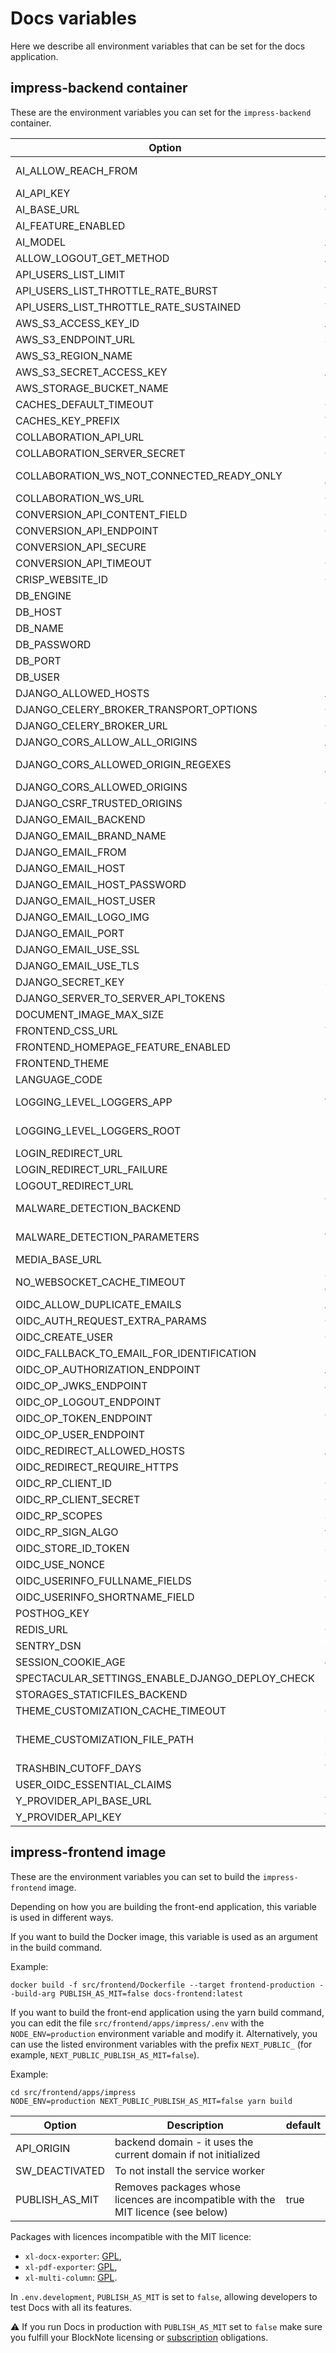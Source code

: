 # Docs variables

Here we describe all environment variables that can be set for the docs application.

## impress-backend container

These are the environment variables you can set for the `impress-backend` container.

| Option                                          | Description                                                                                                                 | default                                                                 |
|-------------------------------------------------|-----------------------------------------------------------------------------------------------------------------------------|-------------------------------------------------------------------------|
| AI_ALLOW_REACH_FROM                             | Users that can use AI must be this level. options are "public", "authenticated", "restricted"                               | authenticated                                                           |
| AI_API_KEY                                      | AI key to be used for AI Base url                                                                                           |                                                                         |
| AI_BASE_URL                                     | OpenAI compatible AI base url                                                                                               |                                                                         |
| AI_FEATURE_ENABLED                              | Enable AI options                                                                                                           | false                                                                   |
| AI_MODEL                                        | AI Model to use                                                                                                             |                                                                         |
| ALLOW_LOGOUT_GET_METHOD                         | Allow get logout method                                                                                                     | true                                                                    |
| API_USERS_LIST_LIMIT                            | Limit on API users                                                                                                          | 5                                                                       |
| API_USERS_LIST_THROTTLE_RATE_BURST              | Throttle rate for api on burst                                                                                              | 30/minute                                                               |
| API_USERS_LIST_THROTTLE_RATE_SUSTAINED          | Throttle rate for api                                                                                                       | 180/hour                                                                |
| AWS_S3_ACCESS_KEY_ID                            | Access id for s3 endpoint                                                                                                   |                                                                         |
| AWS_S3_ENDPOINT_URL                             | S3 endpoint                                                                                                                 |                                                                         |
| AWS_S3_REGION_NAME                              | Region name for s3 endpoint                                                                                                 |                                                                         |
| AWS_S3_SECRET_ACCESS_KEY                        | Access key for s3 endpoint                                                                                                  |                                                                         |
| AWS_STORAGE_BUCKET_NAME                         | Bucket name for s3 endpoint                                                                                                 | impress-media-storage                                                   |
| CACHES_DEFAULT_TIMEOUT                          | Cache default timeout                                                                                                       | 30                                                                      |
| CACHES_KEY_PREFIX                               | The prefix used to every cache keys.                                                                                        | docs                                                                    |
| COLLABORATION_API_URL                           | Collaboration api host                                                                                                      |                                                                         |
| COLLABORATION_SERVER_SECRET                     | Collaboration api secret                                                                                                    |                                                                         |
| COLLABORATION_WS_NOT_CONNECTED_READY_ONLY       | Users not connected to the collaboration server cannot edit                                                                 | false                                                                   |
| COLLABORATION_WS_URL                            | Collaboration websocket url                                                                                                 |                                                                         |
| CONVERSION_API_CONTENT_FIELD                    | Conversion api content field                                                                                                | content                                                                 |
| CONVERSION_API_ENDPOINT                         | Conversion API endpoint                                                                                                     | convert                                                        |
| CONVERSION_API_SECURE                           | Require secure conversion api                                                                                               | false                                                                   |
| CONVERSION_API_TIMEOUT                          | Conversion api timeout                                                                                                      | 30                                                                      |
| CRISP_WEBSITE_ID                                | Crisp website id for support                                                                                                |                                                                         |
| DB_ENGINE                                       | Engine to use for database connections                                                                                      | django.db.backends.postgresql_psycopg2                                  |
| DB_HOST                                         | Host of the database                                                                                                        | localhost                                                               |
| DB_NAME                                         | Name of the database                                                                                                        | impress                                                                 |
| DB_PASSWORD                                     | Password to authenticate with                                                                                               | pass                                                                    |
| DB_PORT                                         | Port of the database                                                                                                        | 5432                                                                    |
| DB_USER                                         | User to authenticate with                                                                                                   | dinum                                                                   |
| DJANGO_ALLOWED_HOSTS                            | Allowed hosts                                                                                                               | []                                                                      |
| DJANGO_CELERY_BROKER_TRANSPORT_OPTIONS          | Celery broker transport options                                                                                             | {}                                                                      |
| DJANGO_CELERY_BROKER_URL                        | Celery broker url                                                                                                           | redis://redis:6379/0                                                    |
| DJANGO_CORS_ALLOW_ALL_ORIGINS                   | Allow all CORS origins                                                                                                      | false                                                                   |
| DJANGO_CORS_ALLOWED_ORIGIN_REGEXES              | List of origins allowed for CORS using regulair expressions                                                                 | []                                                                      |
| DJANGO_CORS_ALLOWED_ORIGINS                     | List of origins allowed for CORS                                                                                            | []                                                                      |
| DJANGO_CSRF_TRUSTED_ORIGINS                     | CSRF trusted origins                                                                                                        | []                                                                      |
| DJANGO_EMAIL_BACKEND                            | Email backend library                                                                                                       | django.core.mail.backends.smtp.EmailBackend                             |
| DJANGO_EMAIL_BRAND_NAME                         | Brand name for email                                                                                                        |                                                                         |
| DJANGO_EMAIL_FROM                               | Email address used as sender                                                                                                | from@example.com                                                        |
| DJANGO_EMAIL_HOST                               | Hostname of email                                                                                                           |                                                                         |
| DJANGO_EMAIL_HOST_PASSWORD                      | Password to authenticate with on the email host                                                                             |                                                                         |
| DJANGO_EMAIL_HOST_USER                          | User to authenticate with on the email host                                                                                 |                                                                         |
| DJANGO_EMAIL_LOGO_IMG                           | Logo for the email                                                                                                          |                                                                         |
| DJANGO_EMAIL_PORT                               | Port used to connect to email host                                                                                          |                                                                         |
| DJANGO_EMAIL_USE_SSL                            | Use ssl for email host connection                                                                                           | false                                                                   |
| DJANGO_EMAIL_USE_TLS                            | Use tls for email host connection                                                                                           | false                                                                   |
| DJANGO_SECRET_KEY                               | Secret key                                                                                                                  |                                                                         |
| DJANGO_SERVER_TO_SERVER_API_TOKENS              |                                                                                                                             | []                                                                      |
| DOCUMENT_IMAGE_MAX_SIZE                         | Maximum size of document in bytes                                                                                           | 10485760                                                                |
| FRONTEND_CSS_URL                                | To add a external css file to the app                                                                                       |                                                                         |
| FRONTEND_HOMEPAGE_FEATURE_ENABLED               | Frontend feature flag to display the homepage                                                                               | false                                                                   |
| FRONTEND_THEME                                  | Frontend theme to use                                                                                                       |                                                                         |
| LANGUAGE_CODE                                   | Default language                                                                                                            | en-us                                                                   |
| LOGGING_LEVEL_LOGGERS_APP                       | Application logging level. options are "DEBUG", "INFO", "WARN", "ERROR", "CRITICAL"                                         | INFO                                                                    |
| LOGGING_LEVEL_LOGGERS_ROOT                      | Default logging level. options are "DEBUG", "INFO", "WARN", "ERROR", "CRITICAL"                                             | INFO                                                                    |
| LOGIN_REDIRECT_URL                              | Login redirect url                                                                                                          |                                                                         |
| LOGIN_REDIRECT_URL_FAILURE                      | Login redirect url on failure                                                                                               |                                                                         |
| LOGOUT_REDIRECT_URL                             | Logout redirect url                                                                                                         |                                                                         |
| MALWARE_DETECTION_BACKEND                       | The malware detection backend use from the django-lasuite package                                                           | lasuite.malware_detection.backends.dummy.DummyBackend                   |
| MALWARE_DETECTION_PARAMETERS                    | A dict containing all the parameters to initiate the malware detection backend                                              | {"callback_path": "core.malware_detection.malware_detection_callback",} |
| MEDIA_BASE_URL                                  |                                                                                                                             |                                                                         |
| NO_WEBSOCKET_CACHE_TIMEOUT                      | Cache used to store current editor session key when only users without websocket are editing a document                     | 120                                                                     |
| OIDC_ALLOW_DUPLICATE_EMAILS                     | Allow duplicate emails                                                                                                      | false                                                                   |
| OIDC_AUTH_REQUEST_EXTRA_PARAMS                  | OIDC extra auth parameters                                                                                                  | {}                                                                      |
| OIDC_CREATE_USER                                | Create used on OIDC                                                                                                         | false                                                                   |
| OIDC_FALLBACK_TO_EMAIL_FOR_IDENTIFICATION       | Fallback to email for identification                                                                                        | true                                                                    |
| OIDC_OP_AUTHORIZATION_ENDPOINT                  | Authorization endpoint for OIDC                                                                                             |                                                                         |
| OIDC_OP_JWKS_ENDPOINT                           | JWKS endpoint for OIDC                                                                                                      |                                                                         |
| OIDC_OP_LOGOUT_ENDPOINT                         | Logout endpoint for OIDC                                                                                                    |                                                                         |
| OIDC_OP_TOKEN_ENDPOINT                          | Token endpoint for OIDC                                                                                                     |                                                                         |
| OIDC_OP_USER_ENDPOINT                           | User endpoint for OIDC                                                                                                      |                                                                         |
| OIDC_REDIRECT_ALLOWED_HOSTS                     | Allowed hosts for OIDC redirect url                                                                                         | []                                                                      |
| OIDC_REDIRECT_REQUIRE_HTTPS                     | Require https for OIDC redirect url                                                                                         | false                                                                   |
| OIDC_RP_CLIENT_ID                               | Client id used for OIDC                                                                                                     | impress                                                                 |
| OIDC_RP_CLIENT_SECRET                           | Client secret used for OIDC                                                                                                 |                                                                         |
| OIDC_RP_SCOPES                                  | Scopes requested for OIDC                                                                                                   | openid email                                                            |
| OIDC_RP_SIGN_ALGO                               | verification algorithm used OIDC tokens                                                                                     | RS256                                                                   |
| OIDC_STORE_ID_TOKEN                             | Store OIDC token                                                                                                            | true                                                                    |
| OIDC_USE_NONCE                                  | Use nonce for OIDC                                                                                                          | true                                                                    |
| OIDC_USERINFO_FULLNAME_FIELDS                   | OIDC token claims to create full name                                                                                       | ["first_name", "last_name"]                                             |
| OIDC_USERINFO_SHORTNAME_FIELD                   | OIDC token claims to create shortname                                                                                       | first_name                                                              |
| POSTHOG_KEY                                     | Posthog key for analytics                                                                                                   |                                                                         |
| REDIS_URL                                       | Cache url                                                                                                                   | redis://redis:6379/1                                                    |
| SENTRY_DSN                                      | Sentry host                                                                                                                 |                                                                         |
| SESSION_COOKIE_AGE                              | duration of the cookie session                                                                                              | 60*60*12                                                                |
| SPECTACULAR_SETTINGS_ENABLE_DJANGO_DEPLOY_CHECK |                                                                                                                             | false                                                                   |
| STORAGES_STATICFILES_BACKEND                    |                                                                                                                             | whitenoise.storage.CompressedManifestStaticFilesStorage                 |
| THEME_CUSTOMIZATION_CACHE_TIMEOUT               | Cache duration for the customization settings                                                                               | 86400                                                                   |
| THEME_CUSTOMIZATION_FILE_PATH                   | Full path to the file customizing the theme. An example is provided in src/backend/impress/configuration/theme/default.json | BASE_DIR/impress/configuration/theme/default.json                       |
| TRASHBIN_CUTOFF_DAYS                            | Trashbin cutoff                                                                                                             | 30                                                                      |
| USER_OIDC_ESSENTIAL_CLAIMS                      | Essential claims in OIDC token                                                                                              | []                                                                      |
| Y_PROVIDER_API_BASE_URL                         | Y Provider url                                                                                                              |                                                                         |
| Y_PROVIDER_API_KEY                              | Y provider API key                                                                                                          |                                                                         |


## impress-frontend image

These are the environment variables you can set to build the `impress-frontend` image.

Depending on how you are building the front-end application, this variable is used in different ways.

If you want to build the Docker image, this variable is used as an argument in the build command.

Example:

```
docker build -f src/frontend/Dockerfile --target frontend-production --build-arg PUBLISH_AS_MIT=false docs-frontend:latest
``` 

If you want to build the front-end application using the yarn build command, you can edit the file `src/frontend/apps/impress/.env` with the `NODE_ENV=production` environment variable and modify it. Alternatively, you can use the listed environment variables with the prefix `NEXT_PUBLIC_` (for example, `NEXT_PUBLIC_PUBLISH_AS_MIT=false`).

Example:

```
cd src/frontend/apps/impress
NODE_ENV=production NEXT_PUBLIC_PUBLISH_AS_MIT=false yarn build
```

| Option                                          | Description                                                                                   | default                                                 |
| ----------------------------------------------- | --------------------------------------------------------------------------------------------- | ------------------------------------------------------- |
| API_ORIGIN                                      | backend domain - it uses the current domain if not initialized                                |                                                         |
| SW_DEACTIVATED                                  | To not install the service worker                                                             |                                                         |
| PUBLISH_AS_MIT                                  | Removes packages whose licences are incompatible with the MIT licence (see  below)                                               | true                                                    |

Packages with licences incompatible with the MIT licence:
* `xl-docx-exporter`: [GPL](https://github.com/TypeCellOS/BlockNote/blob/main/packages/xl-docx-exporter/LICENSE), 
* `xl-pdf-exporter`: [GPL](https://github.com/TypeCellOS/BlockNote/blob/main/packages/xl-pdf-exporter/LICENSE), 
* `xl-multi-column`: [GPL](https://github.com/TypeCellOS/BlockNote/blob/main/packages/xl-multi-column/LICENSE). 

In `.env.development`, `PUBLISH_AS_MIT` is set to `false`, allowing developers to test Docs with all its features.

⚠️ If you run Docs in production with `PUBLISH_AS_MIT` set to `false` make sure you fulfill your BlockNote licensing or [subscription](https://www.blocknotejs.org/about#partner-with-us) obligations.

